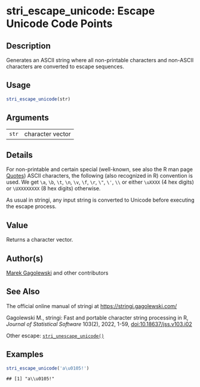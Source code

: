 # stri_escape_unicode: Escape Unicode Code Points

## Description

Generates an ASCII string where all non-printable characters and non-ASCII characters are converted to escape sequences.

## Usage

``` r
stri_escape_unicode(str)
```

## Arguments

|       |                  |
|-------|------------------|
| `str` | character vector |

## Details

For non-printable and certain special (well-known, see also the R man page [Quotes](https://stat.ethz.ch/R-manual/R-devel/library/base/html/Quotes.html)) ASCII characters, the following (also recognized in R) convention is used. We get `\a`, `\b`, `\t`, `\n`, `\v`, `\f`, `\r`, `\"`, `\'`, `\\` or either `\uXXXX` (4 hex digits) or `\UXXXXXXXX` (8 hex digits) otherwise.

As usual in stringi, any input string is converted to Unicode before executing the escape process.

## Value

Returns a character vector.

## Author(s)

[Marek Gagolewski](https://www.gagolewski.com/) and other contributors

## See Also

The official online manual of <span class="pkg">stringi</span> at <https://stringi.gagolewski.com/>

Gagolewski M., <span class="pkg">stringi</span>: Fast and portable character string processing in R, *Journal of Statistical Software* 103(2), 2022, 1-59, [doi:10.18637/jss.v103.i02](https://doi.org/10.18637/jss.v103.i02)

Other escape: [`stri_unescape_unicode()`](stri_unescape_unicode.md)

## Examples




``` r
stri_escape_unicode('a\u0105!')
```

```
## [1] "a\\u0105!"
```
